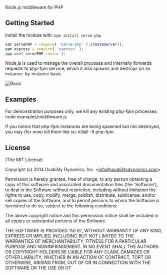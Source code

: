 Node.js middleware for PHP

## Getting Started
Install the module with: `npm install serve-php`

```javascript
var servePHP = require( 'serve-php' ).createServer();
var express = require( 'express' );
app.use( servePHP.router );
```

Node.js is used to manage the overall processa and internally forwards requests to php-fpm service, which it also spawns and destroys on an instance-by-instance basis.

![Basic](http://content.screencast.com/users/TwinCitiesTech.com/folders/Jing/media/9207de5d-c91e-48be-97ee-e7b783aee0e8/00000650.png)

## Examples

For demonstration purposes only, we kill any existing php-fpm processes.
    node examples/middleware.js
    
If you notice that php-fpm instances are being spawned but not destroyed, you may (for now) kill them like so:
    killall -9 php-fpm
    
## License

(The MIT License)

Copyright (c) 2014 Usability Dynamics, Inc. &lt;info@usabilitydynamics.com&gt;

Permission is hereby granted, free of charge, to any person obtaining
a copy of this software and associated documentation files (the
'Software'), to deal in the Software without restriction, including
without limitation the rights to use, copy, modify, merge, publish,
distribute, sublicense, and/or sell copies of the Software, and to
permit persons to whom the Software is furnished to do so, subject to
the following conditions:

The above copyright notice and this permission notice shall be
included in all copies or substantial portions of the Software.

THE SOFTWARE IS PROVIDED 'AS IS', WITHOUT WARRANTY OF ANY KIND,
EXPRESS OR IMPLIED, INCLUDING BUT NOT LIMITED TO THE WARRANTIES OF
MERCHANTABILITY, FITNESS FOR A PARTICULAR PURPOSE AND NONINFRINGEMENT.
IN NO EVENT SHALL THE AUTHORS OR COPYRIGHT HOLDERS BE LIABLE FOR ANY
CLAIM, DAMAGES OR OTHER LIABILITY, WHETHER IN AN ACTION OF CONTRACT,
TORT OR OTHERWISE, ARISING FROM, OUT OF OR IN CONNECTION WITH THE
SOFTWARE OR THE USE OR OT